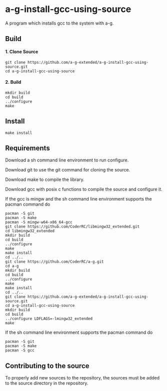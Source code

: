 # a-g-install-gcc-using-source
A program which installs gcc to the system with a-g.

## Build

#### 1. Clone Source
    git clone https://github.com/a-g-extended/a-g-install-gcc-using-source.git
    cd a-g-install-gcc-using-source

#### 2. Build
    mkdir build
    cd build
    ../configure
    make

## Install
    make install

## Requirements

Download a sh command line environment to run configure.

Download git to use the git command for cloning the source.

Download make to compile the library.

Download gcc with posix c functions to compile the source and configure it.

If the gcc is mingw and the sh command line environment supports the pacman command do

    pacman -S git
    pacman -S make
    pacman -S mingw-w64-x86_64-gcc
    git clone https://github.com/CoderRC/libmingw32_extended.git
    cd libmingw32_extended
    mkdir build
    cd build
    ../configure
    make
    make install
    cd ../..
    git clone https://github.com/CoderRC/a-g.git
    cd a-g
    mkdir build
    cd build
    ../configure
    make
    make install
    cd ../..
    git clone https://github.com/a-g-extended/a-g-install-gcc-using-source.git
    cd a-g-install-gcc-using-source
    mkdir build
    cd build
    ../configure LDFLAGS=-lmingw32_extended
    make

If the sh command line environment supports the pacman command do

    pacman -S git
    pacman -S make
    pacman -S gcc

## Contributing to the source

To properly add new sources to the repository, the sources must be added to the source directory in the repository.
